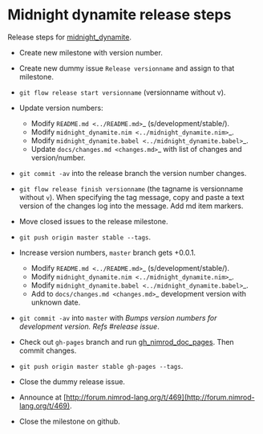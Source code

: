 Midnight dynamite release steps
===============================

Release steps for
[midnight_dynamite](https://github.com/gradha/midnight_dynamite).

* Create new milestone with version number.
* Create new dummy issue `Release versionname` and assign to that milestone.
* ``git flow release start versionname`` (versionname without v).
* Update version numbers:

  * Modify `README.md <../README.md>`_ (s/development/stable/).
  * Modify `midnight_dynamite.nim <../midnight_dynamite.nim>`_.
  * Modify `midnight_dynamite.babel <../midnight_dynamite.babel>`_.
  * Update `docs/changes.md <changes.md>`_ with list of changes and
    version/number.

* ``git commit -av`` into the release branch the version number changes.
* ``git flow release finish versionname`` (the tagname is versionname without
  ``v``).  When specifying the tag message, copy and paste a text version of
  the changes log into the message. Add md item markers.
* Move closed issues to the release milestone.
* ``git push origin master stable --tags``.

* Increase version numbers, ``master`` branch gets +0.0.1.

  * Modify `README.md <../README.md>`_ (s/development/stable/).
  * Modify `midnight_dynamite.nim <../midnight_dynamite.nim>`_.
  * Modify `midnight_dynamite.babel <../midnight_dynamite.babel>`_.
  * Add to `docs/changes.md <changes.md>`_ development version with unknown
    date.

* ``git commit -av`` into ``master`` with *Bumps version numbers for
  development version. Refs #release issue*.
* Check out ``gh-pages`` branch and run
  [gh_nimrod_doc_pages](https://github.com/gradha/gh_nimrod_doc_pages). Then
  commit changes.
* ``git push origin master stable gh-pages --tags``.
* Close the dummy release issue.
* Announce at
  [http://forum.nimrod-lang.org/t/469](http://forum.nimrod-lang.org/t/469).
* Close the milestone on github.
